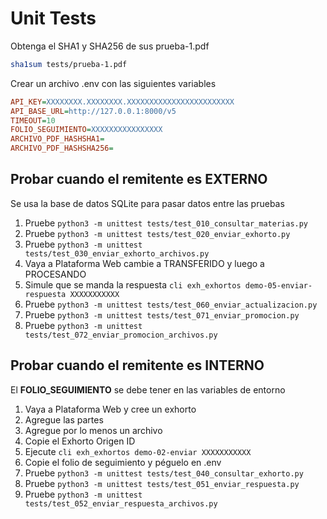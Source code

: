 # Unit Tests

Obtenga el SHA1 y SHA256 de sus prueba-1.pdf

```bash
sha1sum tests/prueba-1.pdf
```

Crear un archivo .env con las siguientes variables

```ini
API_KEY=XXXXXXXX.XXXXXXXX.XXXXXXXXXXXXXXXXXXXXXXXX
API_BASE_URL=http://127.0.0.1:8000/v5
TIMEOUT=10
FOLIO_SEGUIMIENTO=XXXXXXXXXXXXXXXX
ARCHIVO_PDF_HASHSHA1=
ARCHIVO_PDF_HASHSHA256=
```

## Probar cuando el remitente es EXTERNO

Se usa la base de datos SQLite para pasar datos entre las pruebas

1. Pruebe `python3 -m unittest tests/test_010_consultar_materias.py`
2. Pruebe `python3 -m unittest tests/test_020_enviar_exhorto.py`
3. Pruebe `python3 -m unittest tests/test_030_enviar_exhorto_archivos.py`
4. Vaya a Plataforma Web cambie a TRANSFERIDO y luego a PROCESANDO
5. Simule que se manda la respuesta `cli exh_exhortos demo-05-enviar-respuesta XXXXXXXXXXX`
6. Pruebe `python3 -m unittest tests/test_060_enviar_actualizacion.py`
7. Pruebe `python3 -m unittest tests/test_071_enviar_promocion.py`
8. Pruebe `python3 -m unittest tests/test_072_enviar_promocion_archivos.py`

## Probar cuando el remitente es INTERNO

El **FOLIO_SEGUIMIENTO** se debe tener en las variables de entorno

1. Vaya a Plataforma Web y cree un exhorto
2. Agregue las partes
3. Agregue por lo menos un archivo
4. Copie el Exhorto Origen ID
5. Ejecute `cli exh_exhortos demo-02-enviar XXXXXXXXXXX`
6. Copie el folio de seguimiento y péguelo en .env
7. Pruebe `python3 -m unittest tests/test_040_consultar_exhorto.py`
8. Pruebe `python3 -m unittest tests/test_051_enviar_respuesta.py`
9. Pruebe `python3 -m unittest tests/test_052_enviar_respuesta_archivos.py`
